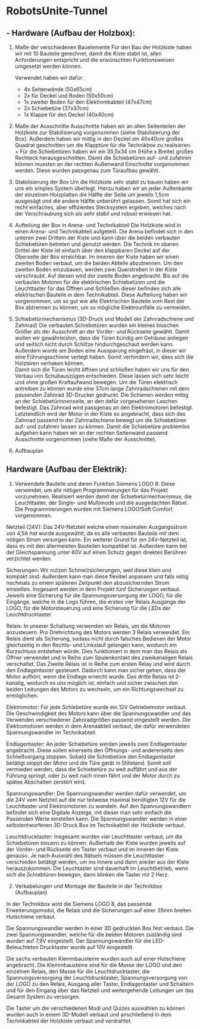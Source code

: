 # RobotsUnite-Tunnel
## -	Hardware (Aufbau der Holzbox):
1.	Maße der verschiedenen Bauelemente
   Für den Bau der Holzkiste haben wir mit 10 Bauteile gerechnet, damit die Kiste stabil ist, allen Anforderungen entspricht und die erwünschten Funktionsweisen umgesetzt werden können.

  	Verwendet haben wir dafür:
  	- 4x Seitenwände (50x65cm)
    - 2x für Deckel und Boden (50x50cm)
    -	1x zweiter Boden für den Elektronikabteil (47x47cm)
    -	2x Schiebetüre (37x37cm)
    -	1x Klappe für den Deckel (40x40cm)

2. Maße der Ausschnitte
   Ausschnitte haben wir an allen Seitenteilen der Holzkiste zur Stabilisierung vorgenommen (siehe Stabilisierung der Box).
   Außerdem haben wir mittig in den Deckel ein 40x40cm großes Quadrat geschnitten um die Klapptüre für die Technikbox zu realisieren. +
   Für die Schiebetüren haben wir ein 35,5x34 cm (Höhe x Breite) großes Rechteck herausgeschnitten.
   Damit die Schiebetüren auf- und zufahren können mussten an der rechten Außenwand Einschnitte vorgenommen werden. Diese wurden passgenau zum Türaufbau gewählt. 

3. Stabilisierung der Box
   Um die Holzkiste sehr stabil zu bauen haben wir uns ein simples System überlegt. Hierzu haben wir an jeder Außenkante der einzelnen Holzplatten die Hälfte der Seite um jeweils 1,5cm ausgesägt und die andere Hälfte unberührt gelassen. Somit hat sich ein recht einfaches, aber effizientes Stecksystem ergeben, welches nach der Verschraubung sich als sehr stabil und robust erwiesen hat.

4.	Aufteilung der Box in Arena- und Technikabteil
   Die Holzkiste wird in einen Arena- und Technikabteil aufgeteilt.
  	Die Arena befindet sich in den unteren zwei Dritteln der Kiste und kann über die beiden verbauten Schiebetüren betreten und genutzt werden. Die Technik im oberen Drittel der Kiste ist einfach über den klappbaren Deckel auf der Oberseite der Box erreichbar. Im inneren der Kiste haben wir einen zweiten Boden verbaut, um die beiden Abteile abzutrennen.
  	Um den zweiten Boden einzubauen, werden zwei Querstreben in der Kiste verschraubt. Auf diesen wird der zweite Boden angebracht.
  	Bis auf die verbauten Motoren für die elektrischen Schiebetüren und die Leuchttaster für das Öffnen und Schließen dieser befinden sich alle elektrischen Bauteile in dem Technikabteil. Diese Aufteilung haben wir vorgenommen, um so gut wie alle Elektrischen Bauteile vom Rest der Box abtrennen zu können, um so mögliche Elektrounfälle zu vermeiden.

5.	Schiebetürmechanismus (3D-Druck und Modell der Zahnradschiene und Zahnrad)
   Die verbauten Schiebetüren wurden ein kleines bisschen Größer als der Ausschnitt an der Vorder- und Rückseite gewählt. Damit wollen wir gewährleisten, dass die Türen bündig am Gehäuse anliegen und seitlich nicht durch Schlitze hindurchgeschaut werden kann.  
Außerdem wurde am Boden eine Aussparung eingefräst, in dieser wir eine Führungsschiene verlegt haben. Somit verhindern wir, dass sich die Holztüren verhaken können.  
Damit sich die Türen leicht öffnen und schließen haben wir uns für den Verbau von Schubauszügen entschieden. Diese lassen sich sehr leicht und ohne großen Kraftaufwand bewegen.
Um die Türen elektrisch antreiben zu können wurde eine 37cm lange Zahnradschienen mit dem passenden Zahnrad 3D-Drucker gedruckt. Die Schienen werden mittig an der Schiebetürinnenseite, an den dafür vorgesehenen Laschen befestigt. Das Zahnrad wird passgenau an den Elektromotoren befestigt. Letztendlich wird der Motor in der Kiste so angebracht, dass sich das Zahnrad passend in der Zahnradschiene bewegt um die Schiebetüren auf- und zufahren lassen zu können. 
Damit die Schiebetüre problemlos aufgehen kann haben wir an der rechten Seitenwand passend Ausschnitte vorgenommen (siehe Maße der Ausschnitte). 

6.	Aufbauplan




## Hardware (Aufbau der Elektrik):
1.	Verwendete Bauteile und deren Funktion
Siemens LOGO 8: 
Diese verwendet, um alle nötigen Programmierungen für das Projekt vorzunehmen. Realisiert werden damit der Schiebetürmechanismus, die Leuchttaster, der Single- und Multimode und die ausgedachten Rätsel. Die Programmierungen wurden mit Siemens LOGO!Soft Comfort vorgenommen. 


Netzteil (24V):
Das 24V-Netzteil welche einen maximalen Ausgangsstrom von 4,5A hat wurde ausgewählt, da es alle verbauten Bauteile mit dem nötigen Strom versorgen kann. Ein weiterer Grund für ein 24V-Netzteil ist, dass es mit den allermeisten Bauteilen kompatibel ist. Außerdem kann bei der Gleichspannung unter 60V auf einen Schutz gegen direktes Berühren verzichtet werden. 


Sicherungen:
Wir nutzen Schmelzsicherungen, weil diese klein und kompakt sind. Außerdem kann man diese flexibel anpassen und falls nötig nochmals zu einem späteren Zeitpunkt den abzusichernden Strom einstellen. Insgesamt werden in dem Projekt fünf Sicherungen verbaut. Jeweils eine Sicherung für die Spannungsversorgung der LOGO, für die Eingänge, welche in die Logo führen, die ersten vier Relais Ausgänge der LOGO, für die Motorsteuerung und eine Sicherung für die LEDs der Leuchtdrucktaster. 


Relais:
In unserer Schaltung verwenden wir Relais, um die Motoren anzusteuern. Pro Drehrichtung des Motors werden 3 Relais verwendet. Ein Relais dient als Sicherung, sodass nicht durch falsches Bedienen der Motor gleichzeitig in den Rechts- und Linkslauf gelangen kann, wodurch ein Kurzschluss entstehen würde. Dies funktioniert in dem man das Relais als Öffner verwendet und in Reihe zum Spulenkontakt des zweikanaligen Relais verschaltet. Das Zweite Relais ist in Reihe zum ersten Relay und wird durch den Endlagentaster gesteuert. Dadurch kann man sicher gehen, dass der Motor aufhört, wenn die Endlage erreicht wurde.
Das dritte Relais ist 2-kanalig, wodurch es uns möglich ist, einfach und sicher zwischen den beiden Leitungen des Motors zu wechseln, um ein Richtungswechsel zu ermöglichen.


Elektromotor: 
Für jede Schiebetüre wurde ein 12V Getriebemotor verbaut. Die Geschwindigkeit des Motors kann über die Spannungswandler und das Verwenden verschiedener Zahnradgrößen passend eingestellt werden. Die Elektromotoren werden in dem Arenaabteil verbaut, die dafür verwendeten Spannungswandler im Technikabteil. 


Endlagentaster: 
An jeder Schiebetüre werden jeweils zwei Endlagentaster angebracht. Diese sollen einerseits den Öffnungs- und andererseits den Schließvorgang stoppen. Sobald die Schiebetüre den Endlagentaster betätigt stoppt der Motor und die Türe gerät in Stillstand. Somit soll vermieden werden, dass die Schiebetüre zu weit auffährt und aus der Führung springt, oder zu weit nach innen fährt und der Motor durch zu spätes Abschalten zerstört wird. 


Spannungswandler: 
Die Spannungswandler werden dafür verwendet, um die 24V vom Netzteil auf die nur teilweise maximal benötigten 12V für die Leuchttaster und Elektromotoren zu wandeln. Auf den Spannungswandlern befindet sich eine Digitale Anzeige, mit dieser man sehr einfach die Passenden Werte einstellen kann. 
Die Spannungswandler werden in einer selbstentworfenen 3D-Druck Box im Technikabteil der Holzkiste verbaut. 


Leuchtdrucktaster: 
Insgesamt wurden vier Leuchttaster verbaut, um die Schiebetüren steuern zu können. Außerhalb der Kiste wurden jeweils auf der Vorder- und Rückseite ein Taster verbaut und im inneren der Kiste genauso. Je nach Auswahl des Rätsels müssen die Leuchttaster verschieden betätigt werden, um ins Innere und dann wieder aus der Kiste herauszukommen. 
Die Leuchtaster sind dauerhaft im Leuchtbetrieb, wenn sich die Schiebtüren bewegen, dann blinken die Taster mit 2 Herz. 



2.	Verkabelungen und Montage der Bauteile in der Technikbox (Aufbauplan)

In der Technikbox wird die Siemens LOGO 8, das passende Erweiterungsmodul, die Relais und die Sicherungen auf einer 35mm breiten Hutschiene verbaut. 

Die Spannungswandler werden in einer 3D gedruckten Box fest verbaut. Die zwei Spannungswandler, welche für die beiden Motoren zuständig sind wurden auf 7,9V eingestellt. Der Spannungswandler für die LED-Beleuchteten Drucktaster wurde auf 10V eingestellt. 

Die sechs verbauten Klemmbausteine wurden auch auf einer Hutschiene angebracht. Die Klemmbausteine sind für die Masse der LOGO und den einzelnen Relais, den Masse für die Leuchtdrucktaster, die Spannungsversorgung der Leuchtdrucktaster, Spannungsversorgung von der LOGO zu den Relais, Ausgang aller Taster, Endlagentaster und Schaltern und für den Eingang über das Netzteil und weitergehende Leitungen um das Gesamt System zu versorgen.

Die Taster um die verschiedenen Modi und Quizes auswählen zu können wurden auch in einem 3D-Modell verbaut und anschließend in dem Technikabteil der Holzkiste verbaut und verdrahtet. 
